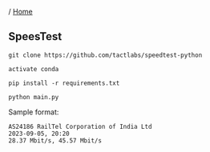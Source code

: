 / [Home](index.md)

## SpeesTest



```
git clone https://github.com/tactlabs/speedtest-python

activate conda

pip install -r requirements.txt

python main.py
```


Sample format:
```
AS24186 RailTel Corporation of India Ltd
2023-09-05, 20:20
28.37 Mbit/s, 45.57 Mbit/s
```
